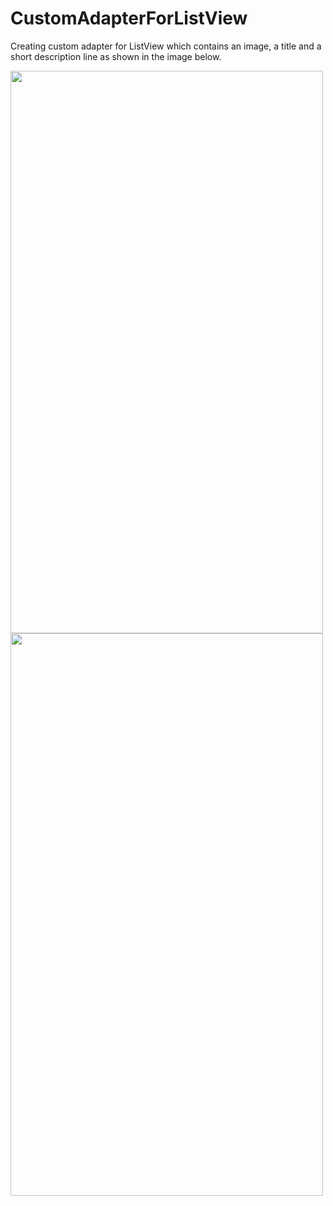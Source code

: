 # CustomAdapterForListView
Creating custom adapter for ListView which contains an image, a title and a short description line as shown in the image below.


<img src="https://user-images.githubusercontent.com/20423471/35139746-7ed30520-fd1a-11e7-8561-9911451a6f26.png" width="500" height="900" /> 


<img src="https://user-images.githubusercontent.com/20423471/35147181-b117b512-fd33-11e7-9774-886fcee2097f.png" width="500" height="900" />

